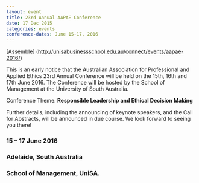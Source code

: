 ```yaml
---
layout: event
title: 23rd Annual AAPAE Conference
date: 17 Dec 2015
categories: events
conference-dates: June 15-17, 2016
---
```


[Assemble] (http://unisabusinessschool.edu.au/connect/events/aapae-2016/)

This is an early notice that the Australian Association for Professional and Applied Ethics 23rd Annual Conference will be held on the 15th, 16th and 17th June 2016. The Conference will be hosted by the School of Management at the University of South Australia.

Conference Theme: **Responsible Leadership and Ethical Decision Making**

Further details, including the announcing of keynote speakers, and the Call for Abstracts, will be announced in due course.
We look forward to seeing you there!

### 15 – 17 June 2016

### Adelaide, South Australia

### School of Management, UniSA.
